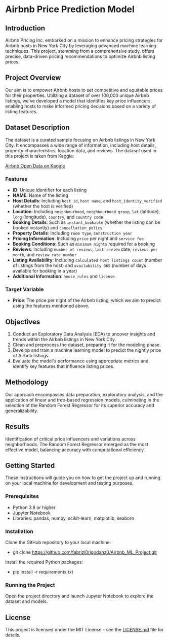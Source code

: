 # Airbnb Price Prediction Model

## Introduction
Airbnb Pricing Inc. embarked on a mission to enhance pricing strategies for Airbnb hosts in New York City by leveraging advanced machine learning techniques. This project, stemming from a comprehensive study, offers precise, data-driven pricing recommendations to optimize Airbnb listing prices.

## Project Overview
Our aim is to empower Airbnb hosts to set competitive and equitable prices for their properties. Utilizing a dataset of over 100,000 unique Airbnb listings, we've developed a model that identifies key price influencers, enabling hosts to make informed pricing decisions based on a variety of listing features.

## Dataset Description
The dataset is a curated sample focusing on Airbnb listings in New York City. It encompasses a wide range of information, including host details, property characteristics, location data, and reviews. The dataset used in this project is taken from Kaggle:

[Airbnb Open Data on Kaggle](https://www.kaggle.com/datasets/arianazmoudeh/airbnbopendata/data)

### Features
- **ID**: Unique identifier for each listing
- **NAME**: Name of the listing
- **Host Details**: Including `host id`, `host name`, and `host_identity_verified` (whether the host is verified)
- **Location**: Including `neighbourhood`, `neighbourhood group`, `lat` (latitude), `long` (longitude), `country`, and `country code`
- **Booking Details**: Such as `instant_bookable` (whether the listing can be booked instantly) and `cancellation_policy`
- **Property Details**: Including `room type`, `Construction year`
- **Pricing Information**: Including `price` per night and `service fee`
- **Booking Conditions**: Such as `minimum nights` required for a booking
- **Reviews**: Including `number of reviews`, `last review` date, `reviews per month`, and `review rate number`
- **Listing Availability**: Including `calculated host listings count` (number of listings from the host) and `availability 365` (number of days available for booking in a year)
- **Additional Information**: `house_rules` and `license`

### Target Variable
- **Price**: The price per night of the Airbnb listing, which we aim to predict using the features mentioned above.

## Objectives
1. Conduct an Exploratory Data Analysis (EDA) to uncover insights and trends within the Airbnb listings in New York City.
2. Clean and preprocess the dataset, preparing it for the modeling phase.
3. Develop and train a machine learning model to predict the nightly price of Airbnb listings.
4. Evaluate the model's performance using appropriate metrics and identify key features that influence listing prices.

## Methodology
Our approach encompasses data preparation, exploratory analysis, and the application of linear and tree-based regression models, culminating in the selection of the Random Forest Regressor for its superior accuracy and generalizability.

## Results
Identification of critical price influencers and variations across neighborhoods.
The Random Forest Regressor emerged as the most effective model, balancing accuracy with computational efficiency.

## Getting Started
These instructions will guide you on how to get the project up and running on your local machine for development and testing purposes.

### Prerequisites
- Python 3.8 or higher
- Jupyter Notebook
- Libraries: pandas, numpy, scikit-learn, matplotlib, seaborn

### Installation
Clone the GitHub repository to your local machine:
- git clone https://github.com/fabrizi0rigodanz0/Airbnb_ML_Project.git

Install the required Python packages:
- pip install -r requirements.txt

### Running the Project
Open the project directory and launch Jupyter Notebook to explore the dataset and models.

## License
This project is licensed under the MIT License - see the [LICENSE.md](LICENSE) file for details.
